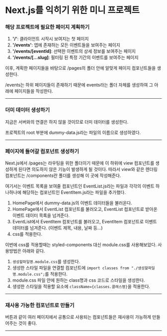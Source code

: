 # Next.js를 익히기 위한 미니 프로젝트

### 해당 프로젝트에 필요한 페이지 계획하기

1. **'/'**: 클라이언트 시작시 보여지는 첫 페이지
2. **'/events'**: 앱에 존재하는 모든 이벤트들을 보여주는 페이지
3. **'/events/[eventId]**: 선택한 이벤트의 상세 정보를 보여주는 페이지
4. **'/events/[...slug]**: 필터링 된 특정 기간의 이벤트를 보여주는 페이지

이후, 계획한 페이지들을 바탕으로 /pages의 폴더 안에 알맞게 페이지 컴포넌트들을 생성한다.

/events는 하위 페이지들이 존재하기 때문에 events라는 폴더 자체를 생성하여 그 아래에 페이지들을 작성한다.

---

### 더미 데이터 생성하기

지금은 서버와의 연결은 하지 않을 것이므로 더미 데이터를 생성한다.

프로젝트의 root 부분에 dummy-data.js라는 파일의 이름으로 생성하였다.

---

### 페이지에 들어갈 컴포넌트 생성하기

Next.js에서 /pages는 라우팅을 위한 폴더이기 때문에 이 하위에 view 컴포넌트를 생성하게 된다면 의도하지 않은 기능이 발생하게 될 것이다. 따라서 view와 같은 렌더링 컴포넌트는 /components란 폴더를 생성해 이 곳에 작성해준다.

여기서는 이벤트 목록을 보여줄 컴포넌트인 EventList.js라는 파일과 각각의 이벤트 하나하나에 해당하는 컴포넌트인 EventItem.js라는 파일을 추가했다.

1. HomePage에서 dummy-data.js의 이벤트 데이터들을 불러온다.
2. HomePage에서 EventList 컴포넌트를 불러오고, EventList 컴포넌트로 받아온 이벤트 데이터 목록을 넘겨준다.
3. EventList에서 EventItem 컴포넌트를 불러오고, EventItem 컴포넌트로 이벤트 데이터를 넘겨준다. (이벤트 제목, 내용, 날짜 등...)
4. css를 적용한다.

이번에 css를 적용할때는 styled-components 대신 module.css를 사용해보았다. 사용방법은 아래와 같다.

1. `생성할파일명.module.css`를 생성한다.
2. 생성한 스타일 파일을 연결할 컴포넌트에 `import classes from "./생성할파일명.module.css";`를 적용한다.
3. module.css 파일 안에 원하는 class명과 css 코드로 스타일을 생성한다.
4. 생성한 스타일을 적용할 요소에 `className={classes.클래스명}`을 적용한다.

---

### 재사용 가능한 컴포넌트로 만들기

버튼과 같이 여러 페이지에서 공통으로 사용되는 컴포넌트들은 재사용이 가능하게 만들어주는 것이 좋다.

---